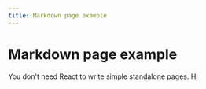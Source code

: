 ```yaml
---
title: Markdown page example
---
```


# Markdown page example

You don't need React to write simple standalone pages.
H.
